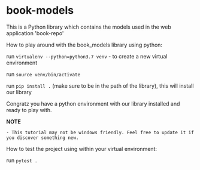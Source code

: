 # book-models

This is a Python library which contains the models used in the web application 'book-repo'


How to play around with the book_models library using python:

run `virtualenv --python=python3.7 venv` - to create a new virtual environment

run `source venv/bin/activate`

run `pip install .` (make sure to be in the path of the library), this will install our library


Congratz you have a python environment with our library installed and ready to play with.


**NOTE**

	- This tutorial may not be windows friendly. Feel free to update it if you discover something new.


How to test the project using within your virtual environment:

run `pytest .`
